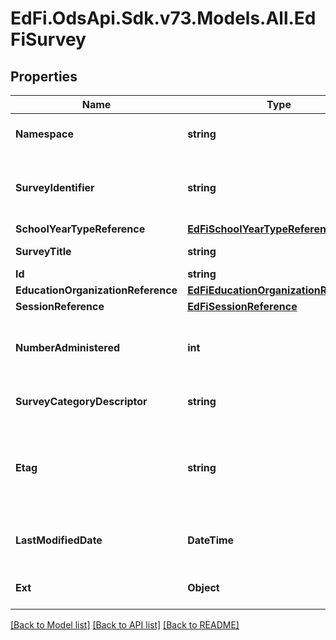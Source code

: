 # EdFi.OdsApi.Sdk.v73.Models.All.EdFiSurvey

## Properties

Name | Type | Description | Notes
------------ | ------------- | ------------- | -------------
**Namespace** | **string** | Namespace for the survey. | 
**SurveyIdentifier** | **string** | The unique survey identifier from the survey tool. | 
**SchoolYearTypeReference** | [**EdFiSchoolYearTypeReference**](EdFiSchoolYearTypeReference.md) |  | 
**SurveyTitle** | **string** | The title of the survey. | 
**Id** | **string** |  | [optional] 
**EducationOrganizationReference** | [**EdFiEducationOrganizationReference**](EdFiEducationOrganizationReference.md) |  | [optional] 
**SessionReference** | [**EdFiSessionReference**](EdFiSessionReference.md) |  | [optional] 
**NumberAdministered** | **int** | Number of persons to whom this survey was administered. | [optional] 
**SurveyCategoryDescriptor** | **string** | The category or type of survey. | [optional] 
**Etag** | **string** | A unique system-generated value that identifies the version of the resource. | [optional] 
**LastModifiedDate** | **DateTime** | The date and time the resource was last modified. | [optional] 
**Ext** | **Object** | Extensions to the Survey entity. | [optional] 

[[Back to Model list]](../../README.md#documentation-for-models) [[Back to API list]](../../README.md#documentation-for-api-endpoints) [[Back to README]](../../README.md)

